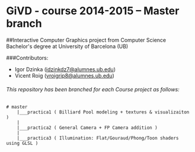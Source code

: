 
GiVD - course 2014-2015 – Master branch
=================================================

##Interactive Computer Graphics project from Computer Science Bachelor's degree at University of Barcelona (UB)

###Contributors:
* Igor Dzinka (idzinkdz7@alumnes.ub.edu)
* Vicent Roig (vroigrip8@alumnes.ub.edu)

###### This repository has been branched for each Course project as follows:
```
# master
    |___practica1 ( Billiard Pool modeling + textures & visualizaiton )
    |
    |___practica2 ( General Camera + FP Camera addition )
    |
    |___practica3 ( Illumination: Flat/Gouraud/Phong/Toon shaders using GLSL )
```
